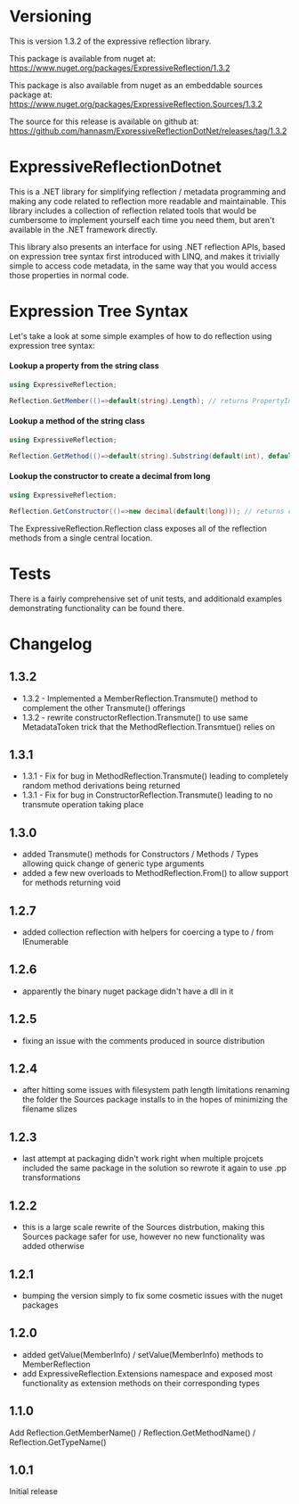 # Versioning
This is version 1.3.2 of the expressive reflection library.

This package is available from nuget at: https://www.nuget.org/packages/ExpressiveReflection/1.3.2

This package is also available from nuget as an embeddable sources package at: https://www.nuget.org/packages/ExpressiveReflection.Sources/1.3.2

The source for this release is available on github at: https://github.com/hannasm/ExpressiveReflectionDotNet/releases/tag/1.3.2

# ExpressiveReflectionDotnet
This is a .NET library for simplifying reflection / metadata programming and making 
any code related to reflection more readable and maintainable. This library includes
a collection of reflection related tools that would be cumbersome to implement yourself
each time you need them, but aren't available in the .NET framework directly. 

This library also presents an interface for using  .NET reflection APIs, 
based on expression tree syntax first introduced with LINQ, and makes it trivially
simple to access code metadata, in the same way that you would access those properties
in normal code.

# Expression Tree Syntax

Let's take a look at some simple examples of how to do reflection using expression tree syntax:

#### Lookup a property from the string class
```C# 
using ExpressiveReflection;

Reflection.GetMember(()=>default(string).Length); // returns PropertyInfo for string.Length
```

#### Lookup a method of the string class
```C#
using ExpressiveReflection;

Reflection.GetMethod(()=>default(string).Substring(default(int), default(int)); // returns MethodInfo for string.Substring(int,int) 
```

#### Lookup the constructor to create a decimal from long
```C#
using ExpressiveReflection;

Reflection.GetConstructor(()=>new decimal(default(long))); // returns constructorInfo for new decimal(string)
```

The ExpressiveReflection.Reflection class exposes all of the reflection methods from a single central location.

# Tests
There is a fairly comprehensive set of unit tests, and additionald examples demonstrating functionality can be found there.

# Changelog 
## 1.3.2
  * 1.3.2 - Implemented a MemberReflection.Transmute() method to complement the other Transmute() offerings
  * 1.3.2 - rewrite constructorReflection.Transmute() to use same MetadataToken trick that the MethodReflection.Transmtue() relies on

## 1.3.1
  * 1.3.1 - Fix for bug in MethodReflection.Transmute() leading to completely random method derivations being returned
  * 1.3.1 - Fix for bug in ConstructorReflection.Transmute() leading to no transmute operation taking place

## 1.3.0
  * added Transmute() methods for Constructors / Methods / Types allowing quick change of generic type arguments
  * added a few new overloads to MethodReflection.From() to allow support for methods returning void

## 1.2.7
  * added collection reflection with helpers for coercing a type to / from IEnumerable

## 1.2.6
  * apparently the binary nuget package didn't have a dll in it

## 1.2.5 
  * fixing an issue with the comments produced in source distribution

## 1.2.4
  * after hitting some issues with filesystem path length limitations renaming the folder the Sources package installs to in the hopes of minimizing the filename slizes

## 1.2.3
  * last attempt at packaging didn't work right when multiple projcets included the same package in the solution so rewrote it again to use .pp transformations

## 1.2.2
 * this is a large scale rewrite of the Sources distrbution, making this Sources package safer for use, however no new functionality was added otherwise

## 1.2.1 
 * bumping the version simply to fix some cosmetic issues with the nuget packages

## 1.2.0 
 * added getValue(MemberInfo) / setValue(MemberInfo) methods to MemberReflection
 * add ExpressiveReflection.Extensions namespace and exposed most functionality as extension methods on their corresponding types

## 1.1.0
Add Reflection.GetMemberName() / Reflection.GetMethodName() / Reflection.GetTypeName()

## 1.0.1
Initial release